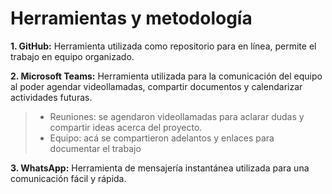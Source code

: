 # Herramientas y metodología

**1.	GitHub:**
Herramienta utilizada como repositorio para en línea,  permite el trabajo en equipo organizado.

**2.	Microsoft Teams:**
 Herramienta utilizada para la comunicación del equipo al poder agendar videollamadas, compartir documentos y calendarizar actividades futuras.
 > - 	Reuniones: se agendaron videollamadas para aclarar dudas y compartir ideas acerca del proyecto.
 > - 	Equipo: acá se compartieron adelantos y enlaces para documentar el trabajo

**3.	WhatsApp:**
 Herramienta de mensajería instantánea utilizada para una comunicación fácil y rápida.
